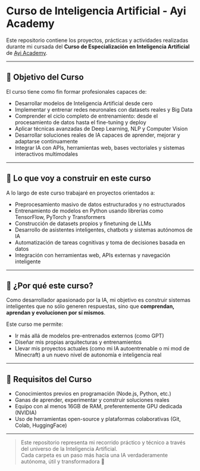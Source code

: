 # Curso de Inteligencia Artificial - Ayi Academy

Este repositorio contiene los proyectos, prácticas y actividades realizadas durante mi cursada del **Curso de Especialización en Inteligencia Artificial** de [Ayi Academy](https://ayi.group/ayi-academy/).

---

## 🎯 Objetivo del Curso

El curso tiene como fin formar profesionales capaces de:

- Desarrollar modelos de Inteligencia Artificial desde cero
- Implementar y entrenar redes neuronales con datasets reales y Big Data
- Comprender el ciclo completo de entrenamiento: desde el procesamiento de datos hasta el fine-tuning y deploy
- Aplicar técnicas avanzadas de Deep Learning, NLP y Computer Vision
- Desarrollar soluciones reales de IA capaces de aprender, mejorar y adaptarse continuamente
- Integrar IA con APIs, herramientas web, bases vectoriales y sistemas interactivos multimodales

---

## 🚀 Lo que voy a construir en este curso

A lo largo de este curso trabajaré en proyectos orientados a:

- Preprocesamiento masivo de datos estructurados y no estructurados
- Entrenamiento de modelos en Python usando librerías como TensorFlow, PyTorch y Transformers
- Construcción de datasets propios y finetuning de LLMs
- Desarrollo de asistentes inteligentes, chatbots y sistemas autónomos de IA
- Automatización de tareas cognitivas y toma de decisiones basada en datos
- Integración con herramientas web, APIs externas y navegación inteligente

---

## 🧠 ¿Por qué este curso?

Como desarrollador apasionado por la IA, mi objetivo es construir sistemas inteligentes que no sólo generen respuestas, sino que **comprendan, aprendan y evolucionen por sí mismos**.

Este curso me permite:

- Ir más allá de modelos pre-entrenados externos (como GPT)
- Diseñar mis propias arquitecturas y entrenamientos
- Llevar mis proyectos actuales (como mi IA autoentrenable o mi mod de Minecraft) a un nuevo nivel de autonomía e inteligencia real

---

## 📌 Requisitos del Curso

- Conocimientos previos en programación (Node.js, Python, etc.)
- Ganas de aprender, experimentar y construir soluciones reales
- Equipo con al menos 16GB de RAM, preferentemente GPU dedicada (NVIDIA)
- Uso de herramientas open-source y plataformas colaborativas (Git, Colab, HuggingFace)

---

> Este repositorio representa mi recorrido práctico y técnico a través del universo de la Inteligencia Artificial.  
> Cada carpeta es un paso más hacia una IA verdaderamente autónoma, útil y transformadora 🚀